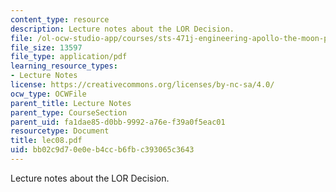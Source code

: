```yaml
---
content_type: resource
description: Lecture notes about the LOR Decision.
file: /ol-ocw-studio-app/courses/sts-471j-engineering-apollo-the-moon-project-as-a-complex-system-spring-2007/bb02c9d70e0eb4ccb6fbc393065c3643_lec08.pdf
file_size: 13597
file_type: application/pdf
learning_resource_types:
- Lecture Notes
license: https://creativecommons.org/licenses/by-nc-sa/4.0/
ocw_type: OCWFile
parent_title: Lecture Notes
parent_type: CourseSection
parent_uid: fa1dae85-d0bb-9992-a76e-f39a0f5eac01
resourcetype: Document
title: lec08.pdf
uid: bb02c9d7-0e0e-b4cc-b6fb-c393065c3643
---
```

Lecture notes about the LOR Decision.